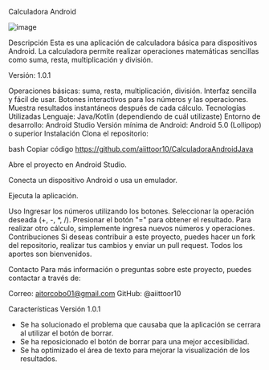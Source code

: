 Calculadora Android



![image](https://github.com/user-attachments/assets/c5087259-4c8a-45df-8b55-41985cce97f1)




Descripción
Esta es una aplicación de calculadora básica para dispositivos Android. La calculadora permite realizar operaciones matemáticas sencillas como suma, resta, multiplicación y división.

 Versión: 1.0.1


Operaciones básicas: suma, resta, multiplicación, división.
Interfaz sencilla y fácil de usar.
Botones interactivos para los números y las operaciones.
Muestra resultados instantáneos después de cada cálculo.
Tecnologías Utilizadas
Lenguaje: Java/Kotlin (dependiendo de cuál utilizaste)
Entorno de desarrollo: Android Studio
Versión mínima de Android: Android 5.0 (Lollipop) o superior
Instalación
Clona el repositorio:

bash
Copiar código
https://github.com/aiittoor10/CalculadoraAndroidJava


Abre el proyecto en Android Studio.

Conecta un dispositivo Android o usa un emulador.

Ejecuta la aplicación.

Uso
Ingresar los números utilizando los botones.
Seleccionar la operación deseada (+, -, *, /).
Presionar el botón "=" para obtener el resultado.
Para realizar otro cálculo, simplemente ingresa nuevos números y operaciones.
Contribuciones
Si deseas contribuir a este proyecto, puedes hacer un fork del repositorio, realizar tus cambios y enviar un pull request. Todos los aportes son bienvenidos.


Contacto
Para más información o preguntas sobre este proyecto, puedes contactar a través de:

Correo: aitorcobo01@gmail.com
GitHub: @aiittoor10

Características Versión 1.0.1 
- Se ha solucionado el problema que causaba que la aplicación se cerrara al utilizar el botón de borrar.
- Se ha reposicionado el botón de borrar para una mejor accesibilidad.
- Se ha optimizado el área de texto para mejorar la visualización de los resultados.
